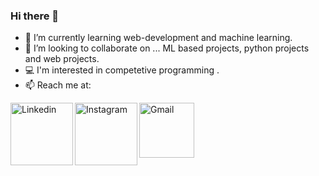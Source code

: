 ### Hi there 👋

- 🌱 I’m currently learning web-development and machine learning.
- 👯 I’m looking to collaborate on ... ML based projects, python projects and  web projects.
- 💻 I'm interested in competetive programming .
- 📫 Reach me at:  

<a href="https://www.linkedin.com/in/abhishek-s-598215230/" target="_blank"><img align="left" src="https://img.shields.io/badge/LinkedIn-0077B5?style=for-the-badge&logo=linkedin&logoColor=white" alt="Linkedin" width="100px" /></a>
<a href="https://www.instagram.com/__abhisheks/" target="_blank"><img align="left" src="https://www.google.com/imgres?imgurl=https%3A%2F%2Fupload.wikimedia.org%2Fwikipedia%2Fcommons%2Fthumb%2Fa%2Fa5%2FInstagram_icon.png%2F2048px-Instagram_icon.png&imgrefurl=https%3A%2F%2Fcommons.wikimedia.org%2Fwiki%2FFile%3AInstagram_icon.png&tbnid=52bA6HzKvB_mWM&vet=12ahUKEwikqpj4m-D8AhUb43MBHcAvCJ8QMygAegUIARDmAQ..i&docid=i2QsVpjTeStHyM&w=2048&h=2048&q=icon%20instagram&hl=en&ved=2ahUKEwikqpj4m-D8AhUb43MBHcAvCJ8QMygAegUIARDmAQ" alt="Instagram" width="100px" /></a>
<a href="mailto:abhisheks3002@gmail.com" target="_blank"><img align="left" src="https://img.shields.io/badge/Gmail-D14836?style=for-the-badge&logo=gmail&logoColor=white" alt="Gmail" width="88px" /></a>

</div>
<!--
**ABCET/ABCET** is a ✨ _special_ ✨ repository because its `README.md` (this file) appears on your GitHub profile.

Here are some ideas to get you started:

- 🔭 I’m currently working on ...
- 🌱 I’m currently learning ...
- 👯 I’m looking to collaborate on ...
- 🤔 I’m looking for help with ...
- 💬 Ask me about ...
- 📫 How to reach me: ...
- 😄 Pronouns: ...
- ⚡ Fun fact: ...
-->


